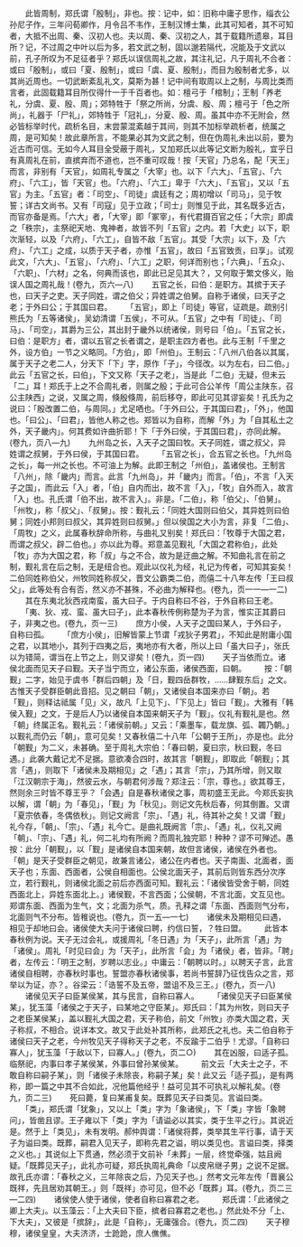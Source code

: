 <!-- { "loadSidebar": true } -->
　　此皆周制，郑氏谓「殷制」，非也。按：记中，如：旧称中庸子思作，缁衣公孙尼子作，三年问荀卿作，月令吕不韦作，王制汉博士集，此其可知者，其不可知者，大抵不出周、秦、汉初人也。夫以周、秦、汉初之人，其于载籍所遗皋，耳目所？记，不过周之中叶以后为多，若文武之制，固以邈若隔代，况能及于文武以前，孔子所叹为不足征者乎？郑氏以误信周礼之故，其注礼记，凡于周礼不合者：或曰「殷制」，或曰「夏、殷制」，或曰「虞、夏、殷制」，而目为殷制者尤多，以其尚近周也。一切武断紊乱礼文，莫斯为甚！记中间有取周以上之制，与周比类而言者，此固载籍耳目所仅得什一于千百者也。如：檀弓于「棺制」；王制「养老礼，分虞、夏、殷、周」；郊特牲于「祭之所尚，分虞、殷、周；檀弓于「色之所尚」，礼器于「尸礼」，郊特牲于「冠礼」，分夏、殷、周。虽其中亦不无附会，然必皆标举时代，疏析名目，末尝蒙混紊越于其间，则其不加标举疏析者，统属之周，是可知矣！故此章所言，不能果必其为文武之制，但在伪周礼未出以前，要为近古而可信。无如今人耳目全受蔽于周礼，又加郑氏以此等记文断为殷礼，宜乎日有真周礼在前，直摈弃而不道也，岂不重可叹哉！按「天官」乃总名，配「天王」而言，非别有「天官」，如周礼专属之「大宰」也。以下「六大」、「五官」、「六府」、「六工」，皆「天官」也。「六府」、「六工」卑于「六大」、「五官」，又以「五官」为主。「五官」者：「司空」、「司徒」虞廷有之；周初增以「司马」，见于牧誓；详古文尚书。又有「司寇」见于立政；「司士」则惟见于此，其名既多近古，而官亦备是焉。「六大」者，「大宰」即「冢宰」，有代君摄百官之任；「大宗」即虞之「秩宗」，主祭祀天地、鬼神者，故皆不列「五官」之内。若「大史」以下，职次渐轻，以及「六府」、「六工」，自皆不敌「五官」。其受「大宗」以下，及「六府」、「六工」之成，以质于天子者，亦惟「五官」，故曰「五官致贡，曰享」。试观此文，「六大」、「五官」、「六府」、「六工」之职，何详而别也；「六典」、「五众」、「六职」、「六材」之名，何典而该也，即此已足见其大？，又何取于繁文侈义，贻误人国之周礼哉！(卷九，页六—八)
　　五官之长，曰伯：是职方。其摈于天子也，曰天子之吏。天子同姓，谓之伯父；异姓谓之伯舅。自称于诸侯，曰天子之老；于外曰公；于其国曰君。
　　「五官」，即上「司徒」等官，证疏是。疏别引熊氏为「五等诸侯」，吴幼清谓「五侯」，不可从。「五官」之中有「司徒」、「司马」、「司空」，其爵为三公，其出封于畿外以统诸侯，则号曰「伯」。「五官之长，曰伯：是职方」者，谓以五官之长者谓之，是职主四方者也。此与王制「千里之外，设方伯」一节之义略同。「方伯」，即「州伯」。王制云：「八州八伯各以其属，属于天子之老二人，分天下「下」字，原作「子」，今径改。以为左右，曰二伯。」此云「五官之长，曰伯」，下文又称「天子之老」，当是此「二伯」无疑，但未云「二」耳！郑氏于上之不合周礼者，则属之殷；于此可合公羊传「周公主陕东，召公主陕西」之说，又属之周，倏殷倏周，前后移夺，即此可见其谬妄矣！孔氏为之说曰：「殷改置二伯，与周同。」尤足哂也。「于外曰公，于其国曰君」，「外」，他国也。「曰公」、「曰君」，皆他人称之也。郑皆以为自称，而解「外」为「自其私土之外，天子畿内」。何其费如许曲折耶！下「于外曰侯，于其国曰君」，亦同此解。(卷九，页八—九)
　　九州岛之长，入天子之国曰牧。天子同姓，谓之叔父，异姓谓之叔舅，于外曰侯，于其国曰君。
　　「五官之长」，合五官之长也。「九州岛之长」，每一州之长也。不可油上为解。此即王制之「州伯」，盖诸侯也。王制言「八州」，除「畿内」而言。此言「九州岛」，并「畿内」而言。「伯」，不言「入天子之国」，而此云「入」者，「伯」自内而出，故不言「入」，「牧」自外而入，故言「入」也。孔氏谓「伯不出，故不言入」。非是。「二伯」，称「伯父」、「伯舅」。「州牧」，称「叔父」、「叔舅」。按：觐礼云：「同姓大国则曰伯父，其异姓则曰伯舅；同姓小邦则曰叔父，其异姓则曰叔舅。」但以侯国之大小为言，非复「二伯」、「周牧」之义，此属春秋辞命所称，与曲礼又别矣！郑氏曰：「牧尊于大国之君，而谓之叔父，辟二伯也。」亦以此为尊。郑意盖见觐礼「大国之君称伯」，此处「牧」亦为大国之君，称「叔」与之不合，故为是迂曲之解。不知曲礼言在前之制，觐礼言在后之制，无是纽合也。观此以仪礼为经，礼记为传者，可知其妄矣！二伯同姓称伯父，州牧同姓称叔父，晋文公霸类二伯，而僖二十八年左传「王曰叔父」，此等处有合有否，然义亦不甚殊，不必曲为解释也。(卷九，页一一—一二)
　　其在东夷北狄西戎南蛮，虽大曰子。于内自称曰不谷，于外自称曰王老。
　　「夷、狄、戎、蛮、虽大曰子」，此本春秋传例称楚为子为言，惟实正其爵曰子，非夷之也。(卷九，页一三)
　　庶方小侯，人天子之国曰某人，于外曰子，自称曰孤。
　　「庶方小侯」，旧解皆蒙上节谓「戎狄子男君」，不知此是附庸小国之君，以其地小，其列于四夷之后，夷地亦有大者，所以上曰「虽大曰子」，张氏以为错简，谓当在上节之上，则又谬矣！(卷九，页一四)
　　天子当依而立。诸侯北面而见天子曰觐。天子当宁而立，诸公东面，诸侯西面，曰朝。
　　按：「朝觐」二字，始见于虞书「群后四朝」及「日，觐四岳群牧，……肆觐东后」之文。古惟天子受群臣朝此音招。见之朝曰「朝」，又诸侯自本国来亦曰「朝」。若「觐」，则释诂祗属「见」义，故凡「上见下」、「下见上」皆曰「觐」。大雅有「韩侯入觐」之文，于是后人乃以诸侯自本国来朝天子为「觐」。仪礼有觐礼是也。然「朝」终属正名。觐礼云：「诸侯前朝。」又云：「乘墨车，载龙旗、弧、韣乃朝。」以觐礼而仍云「朝」，意可见矣！又春秋僖二十八年「公朝于王所」，亦是也。此分「朝觐」为二义，未甚确。至于周礼大宗伯：「春曰朝，夏曰宗，秋曰觐，冬曰遇。」此袭大戴记尤不足据。意欲凑合四时，故其言「朝觐」，即取此「朝觐」；其言「遇」，则取下「诸侯未及期相见」之「遇」；其言「宗」，乃其所增，则又取「江汉朝宗于海」，然彼云水，与朝君何涉哉？郑注云：「宗，尊也。」欲其尊王，然则余三时皆不尊王乎？「会遇」自是春秋诸侯之事，周初盛王无此。今郑氏妄执以解，谓「朝」为「春见」，「觐」为「秋见」。则记文先秋后春，何其倒置。又谓「夏宗依春，冬偶依秋」。则记文阙言「宗」、「遇」礼，待其补之矣！又谓「觐」礼今存，「朝」、「宗」、「遇」礼今亡。是曲礼既阙言「宗」、「遇」礼，仪礼又阙「朝」、「宗」、「遇」礼，何二礼均有所阙？而周礼独完耶！种种？谬不可殚述。愚按：此分「朝觐」，以「觐」是诸侯自本国来朝，故但言诸侯，诸侯在外者也。「朝」是天子受群臣之朝见，故兼言诸公，诸公在内者也。天子南面、北面者，面天子也；东面、西面者，公侯自相面也。公侯北面天子，其前后则皆东西分次序立，若行觐礼，则诸侯北面之前后亦西面可知。觐礼云：「诸侯皆受舍于朝，同姓西面北上，异姓东面北上。」诸侯觐，不言西面；公侯朝，不言北面，文互见也。郑谓东面、西面为生气，文；北面为杀气，质。孔释之谓「东面、西面则气分布，北面则气不分布。皆稚说也。(卷九，页一五—一七)
　　诸侯未及期相见曰遇，相见于却地曰会。诸侯使大夫问于诸侯曰聘，约信曰誓，？牲曰盟。
　　此皆本春秋例为说。天子无过会礼，或援周礼「冬日遇」为「天子」，此所言「遇」为「诸侯」。周礼「时见曰会」为「天子」，此所言「会」为「诸侯」者，皆非。「聘」者，左传云：「明王之制，岁聘以志业。」中庸云：「朝聘以时。」以聘天子言，此言诸侯自相聘，亦春秋时事也。誓盟亦春秋诸侯事，若尚书誓辞乃征伐告众之言，郑举以为证，亦？。谷梁云：「诰誓不及五帝，盟诅不及三王。」(卷九，页一八)
　　诸侯见天子曰臣某侯某，其与民言，自称曰寡人。
　　「诸侯见天子曰臣某侯某」，犹玉藻「诸侯之于天子，曰某地之守臣某」。郑氏曰：「其为州牧，则曰天子之老臣某侯某」，盖以觐礼大国之君，天子称伯，前文「州牧」亦类大国之君，天子称叔，不相合。说详本文。故又于此处补其所称，此郑氏之礼也。夫二伯自称于诸侯曰天子之老，今州牧见天子得称天子之老，不反踰于二伯乎！尤谬。「自称曰寡人」，犹玉藻「于敌以下，曰寡人。」(卷九，页二○)
　　其在凶服，曰适子孤。临祭祀，内事曰孝子某侯某，外事曰曾孙某侯某。
　　前文云「大夫士之子，不敢自称曰嗣子某」，则「诸侯子未除丧，称嗣子某」矣！此又云「适子孤」，是有两称，即一篇之中其不合如此，况他篇他经乎！益可见其不可执礼以解礼矣。(卷九，页二三)
　　死曰薨，复曰某甫复矣。既葬见天子曰类见。言谥曰类。
　　「类」，郑氏谓「犹象」，又以上「类」字为「象诸侯」，下「类」字皆「象聘问」，皆凿且谬。王子雍以下「类」字为「请谥必以其实，类于生平之行」。其说近是。然于上「类见」，未有发明。郝仲舆谓：「诸侯将葬，类举其生平行事，请于天子为谥曰类。既葬，嗣君入见天子，即称先君之谥，明以类见也。言谥曰类，择类之义也。」其说似上下贯通，然必须于文前补「未葬」一层，终觉牵强，姑且阙疑。「既葬见天子」，此礼亦可疑，郑氏执周礼典命「以皮帛继子男」之说不足据。故孔氏亦谓：「春秋之义，三年除丧之后，乃见天子也。」然考文元年左传「晋襄公既祥，先且居劝其朝王。」则「既祥」亦可见，但不必「既葬」耳。(卷九，页二三—二四)
　　诸侯使人使于诸侯，使者自称曰寡君之老。
　　郑氏谓：「此诸侯之卿上大夫」。以玉藻云：「上大夫曰下臣，摈者曰寡君之老也。」然此处不分「上、下大夫」，又彼是「摈辞」，此是「自称」，无庸强合。(卷九，页二四)
　　天子穆穆，诸侯皇皇，大夫济济，士跄跄，庶人僬僬。
